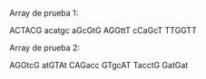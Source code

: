 Array de prueba 1:

ACTACG
acatgc
aGcGtG
AGGttT
cCaGcT
TTGGTT


Array de prueba 2:

AGGtcG
atGTAt
CAGacc
GTgcAT
TacctG
GatGat

